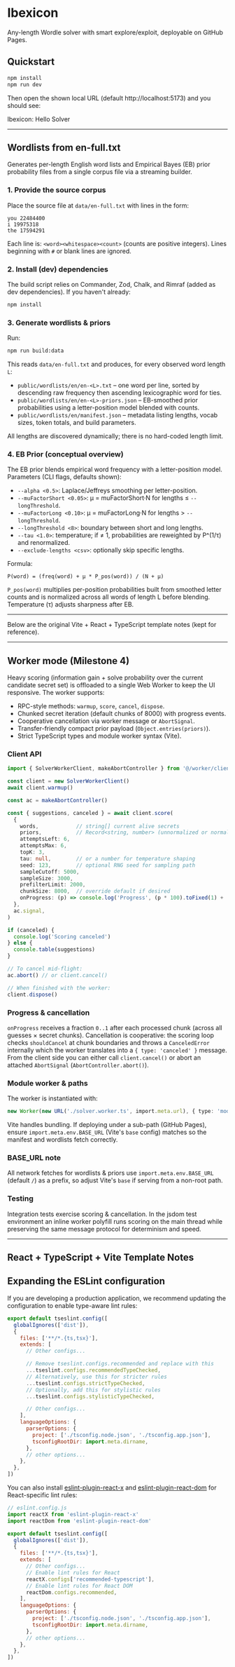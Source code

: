 # Ibexicon

Any-length Wordle solver with smart explore/exploit, deployable on GitHub Pages.

## Quickstart

```bash
npm install
npm run dev
```

Then open the shown local URL (default http://localhost:5173) and you should see:

Ibexicon: Hello Solver

---

## Wordlists from en-full.txt

Generates per-length English word lists and Empirical Bayes (EB) prior probability files from a single corpus file via a streaming builder.

### 1. Provide the source corpus

Place the source file at `data/en-full.txt` with lines in the form:

```
you 22484400
i 19975318
the 17594291
```

Each line is: `<word><whitespace><count>` (counts are positive integers). Lines beginning with `#` or blank lines are ignored.

### 2. Install (dev) dependencies

The build script relies on Commander, Zod, Chalk, and Rimraf (added as dev dependencies). If you haven't already:

```bash
npm install
```

### 3. Generate wordlists & priors

Run:

```bash
npm run build:data
```

This reads `data/en-full.txt` and produces, for every observed word length `L`:

- `public/wordlists/en/en-<L>.txt` – one word per line, sorted by descending raw frequency then ascending lexicographic word for ties.
- `public/wordlists/en/en-<L>-priors.json` – EB-smoothed prior probabilities using a letter-position model blended with counts.
- `public/wordlists/en/manifest.json` – metadata listing lengths, vocab sizes, token totals, and build parameters.

All lengths are discovered dynamically; there is no hard-coded length limit.

### 4. EB Prior (conceptual overview)

The EB prior blends empirical word frequency with a letter-position model. Parameters (CLI flags, defaults shown):

- `--alpha <0.5>`: Laplace/Jeffreys smoothing per letter-position.
- `--muFactorShort <0.05>`: μ = muFactorShort·N for lengths ≤ `--longThreshold`.
- `--muFactorLong <0.10>`: μ = muFactorLong·N for lengths > `--longThreshold`.
- `--longThreshold <8>`: boundary between short and long lengths.
- `--tau <1.0>`: temperature; if ≠ 1, probabilities are reweighted by P^(1/τ) and renormalized.
- `--exclude-lengths <csv>`: optionally skip specific lengths.

Formula:

```
P(word) = (freq(word) + μ * P_pos(word)) / (N + μ)
```

`P_pos(word)` multiplies per-position probabilities built from smoothed letter counts and is normalized across all words of length L before blending. Temperature (τ) adjusts sharpness after EB.

---

Below are the original Vite + React + TypeScript template notes (kept for reference).

---

## Worker mode (Milestone 4)

Heavy scoring (information gain + solve probability over the current candidate secret set) is offloaded to a single Web Worker to keep the UI responsive. The worker supports:

- RPC-style methods: `warmup`, `score`, `cancel`, `dispose`.
- Chunked secret iteration (default chunks of 8000) with progress events.
- Cooperative cancellation via worker message or `AbortSignal`.
- Transfer-friendly compact prior payload (`Object.entries(priors)`).
- Strict TypeScript types and module worker syntax (Vite).

### Client API

```ts
import { SolverWorkerClient, makeAbortController } from '@/worker/client'

const client = new SolverWorkerClient()
await client.warmup()

const ac = makeAbortController()

const { suggestions, canceled } = await client.score(
  {
    words,            // string[] current alive secrets
    priors,           // Record<string, number> (unnormalized or normalized)
    attemptsLeft: 6,
    attemptsMax: 6,
    topK: 3,
    tau: null,        // or a number for temperature shaping
    seed: 123,        // optional RNG seed for sampling path
    sampleCutoff: 5000,
    sampleSize: 3000,
    prefilterLimit: 2000,
    chunkSize: 8000,  // override default if desired
    onProgress: (p) => console.log('Progress', (p * 100).toFixed(1) + '%'),
  },
  ac.signal,
)

if (canceled) {
  console.log('Scoring canceled')
} else {
  console.table(suggestions)
}

// To cancel mid-flight:
ac.abort() // or client.cancel()

// When finished with the worker:
client.dispose()
```

### Progress & cancellation

`onProgress` receives a fraction `0..1` after each processed chunk (across all guesses × secret chunks). Cancellation is cooperative: the scoring loop checks `shouldCancel` at chunk boundaries and throws a `CanceledError` internally which the worker translates into a `{ type: 'canceled' }` message. From the client side you can either call `client.cancel()` or abort an attached `AbortSignal` (`AbortController.abort()`).

### Module worker & paths

The worker is instantiated with:

```ts
new Worker(new URL('./solver.worker.ts', import.meta.url), { type: 'module' })
```

Vite handles bundling. If deploying under a sub-path (GitHub Pages), ensure `import.meta.env.BASE_URL` (Vite's `base` config) matches so the manifest and wordlists fetch correctly.

### BASE_URL note

All network fetches for wordlists & priors use `import.meta.env.BASE_URL` (default `/`) as a prefix, so adjust Vite's `base` if serving from a non-root path.

### Testing

Integration tests exercise scoring & cancellation. In the jsdom test environment an inline worker polyfill runs scoring on the main thread while preserving the same message protocol for determinism and speed.

---

## React + TypeScript + Vite Template Notes

## Expanding the ESLint configuration

If you are developing a production application, we recommend updating the configuration to enable type-aware lint rules:

```js
export default tseslint.config([
  globalIgnores(['dist']),
  {
    files: ['**/*.{ts,tsx}'],
    extends: [
      // Other configs...

      // Remove tseslint.configs.recommended and replace with this
      ...tseslint.configs.recommendedTypeChecked,
      // Alternatively, use this for stricter rules
      ...tseslint.configs.strictTypeChecked,
      // Optionally, add this for stylistic rules
      ...tseslint.configs.stylisticTypeChecked,

      // Other configs...
    ],
    languageOptions: {
      parserOptions: {
        project: ['./tsconfig.node.json', './tsconfig.app.json'],
        tsconfigRootDir: import.meta.dirname,
      },
      // other options...
    },
  },
])
```

You can also install [eslint-plugin-react-x](https://github.com/Rel1cx/eslint-react/tree/main/packages/plugins/eslint-plugin-react-x) and [eslint-plugin-react-dom](https://github.com/Rel1cx/eslint-react/tree/main/packages/plugins/eslint-plugin-react-dom) for React-specific lint rules:

```js
// eslint.config.js
import reactX from 'eslint-plugin-react-x'
import reactDom from 'eslint-plugin-react-dom'

export default tseslint.config([
  globalIgnores(['dist']),
  {
    files: ['**/*.{ts,tsx}'],
    extends: [
      // Other configs...
      // Enable lint rules for React
      reactX.configs['recommended-typescript'],
      // Enable lint rules for React DOM
      reactDom.configs.recommended,
    ],
    languageOptions: {
      parserOptions: {
        project: ['./tsconfig.node.json', './tsconfig.app.json'],
        tsconfigRootDir: import.meta.dirname,
      },
      // other options...
    },
  },
])
```
